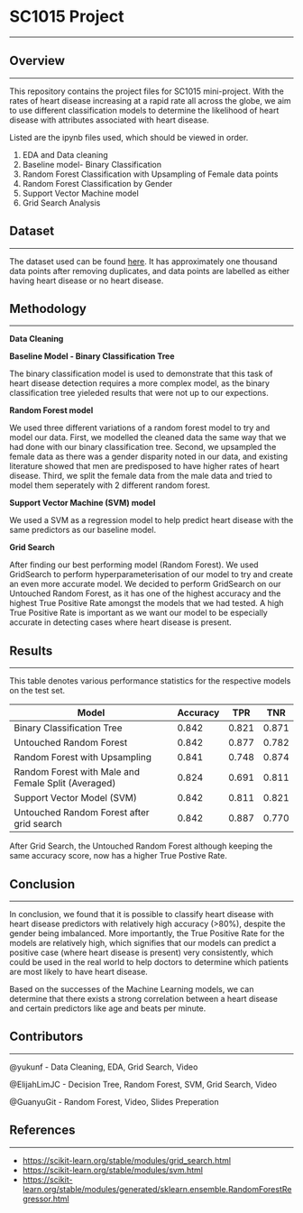 # SC1015 Project
---

## Overview
---
This repository contains the project files for SC1015 mini-project.
With the rates of heart disease increasing at a rapid rate all across the globe, we aim to use different classification models to determine the likelihood of heart disease with attributes associated with heart disease.

Listed are the ipynb files used, which should be viewed in order.

1. EDA and Data cleaning
2. Baseline model- Binary Classification
3. Random Forest Classification with Upsampling of Female data points
4. Random Forest Classification by Gender
5. Support Vector Machine model
6. Grid Search Analysis


## Dataset
---
The dataset used can be found [here](https://www.kaggle.com/datasets/fedesoriano/heart-failure-prediction). It has approximately one thousand data points after removing duplicates, and data points are labelled as either having heart disease or no heart disease.

## Methodology
---
**Data Cleaning**

**Baseline Model - Binary Classification Tree**

The binary classification model is used to demonstrate that this task of heart disease detection requires a more complex model, as the binary classification tree yieleded results that were not up to our expections.

**Random Forest model**

We used three different variations of a random forest model to try and model our data. First, we modelled the cleaned data the same way that we had done with our binary classification tree. 
Second, we upsampled the female data as there was a gender disparity noted in our data, and existing literature showed that men are predisposed to have higher rates of heart disease.
Third, we split the female data from the male data and tried to model them seperately with 2 different random forest.

**Support Vector Machine (SVM) model**

We used a SVM as a regression model to help predict heart disease with the same predictors as our baseline model.

**Grid Search**

After finding our best performing model (Random Forest). We used GridSearch to perform hyperparameterisation of our model to try and create an even more accurate model. We decided to perform GridSearch on our Untouched Random Forest, as it has one of the highest accuracy and the highest True Positive Rate amongst the models that we had tested. A high True Positive Rate is important as we want our model to be especially accurate in detecting cases where heart disease is present. 

## Results
----
This table denotes various performance statistics for the respective models on the test set.

Model | Accuracy | TPR | TNR
--- | --- | --- | --- 
Binary Classification Tree | 0.842 | 0.821 | 0.871
Untouched Random Forest | 0.842 | 0.877 | 0.782
Random Forest with Upsampling | 0.841 | 0.748 | 0.874
Random Forest with Male and Female Split (Averaged) | 0.824 | 0.691 | 0.811
Support Vector Model (SVM) | 0.842 | 0.811 | 0.821
Untouched Random Forest after grid search | 0.842 | 0.887 | 0.770

After Grid Search, the Untouched Random Forest although keeping the same accuracy score, now has a higher True Postive Rate.

## Conclusion
----
In conclusion, we found that it is possible to classify heart disease with heart disease predictors with relatively high accuracy (>80%), despite the gender being imbalanced. More importantly, the True Positive Rate for the models are relatively high, which signifies that our models can predict a positive case (where heart disease is present) very consistently, which could be used in the real world to help doctors to determine which patients are most likely to have heart disease.

Based on the successes of the Machine Learning models, we can determine that there exists a strong correlation between a heart disease and certain predictors like age and beats per minute.

## Contributors
---
@yukunf - Data Cleaning, EDA, Grid Search, Video

@ElijahLimJC - Decision Tree, Random Forest, SVM, Grid Search, Video

@GuanyuGit - Random Forest, Video, Slides Preperation

## References
---
- https://scikit-learn.org/stable/modules/grid_search.html
- https://scikit-learn.org/stable/modules/svm.html
- https://scikit-learn.org/stable/modules/generated/sklearn.ensemble.RandomForestRegressor.html
